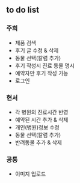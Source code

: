 ## to do list

### 주희

- 제품 검색
- 후기 글 수정 & 삭제
- 동물 선택(칼럼 추가)
- 후기 작성시 진료 동물 명시
- 예약자만 후기 작성 가능
- 로그인

### 현서

- 각 병원의 진료시간 반영
- 예약된 시간 추가 & 삭제
- 개인(병원)정보 수정
- 동물 선택(칼럼 추가)
- 반려동물 추가 & 삭제

### 공통

- 이미지 업로드
